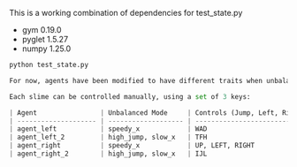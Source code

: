 This is a working combination of dependencies for test_state.py

- gym                0.19.0
- pyglet             1.5.27
- numpy              1.25.0

```python
python test_state.py

For now, agents have been modified to have different traits when unbalanced_traits is set to true in the Game class. 

Each slime can be controlled manually, using a set of 3 keys:

| Agent                | Unbalanced Mode     | Controls (Jump, Left, Right)|
| -------------------- | ------------------- | --------------------------- |
| agent_left           | speedy_x            | WAD                         |
| agent_left_2         | high_jump, slow_x   | TFH                         |
| agent_right          | speedy_x            | UP, LEFT, RIGHT             |
| agent_right_2        | high_jump, slow_x   | IJL                         |

